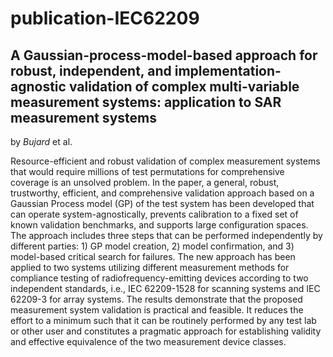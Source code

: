 # publication-IEC62209


## A Gaussian-process-model-based approach for robust, independent, and implementation-agnostic validation of complex     multi-variable measurement systems: application to SAR measurement systems
by *Bujard* et al.


  Resource-efficient and robust validation of complex measurement systems that
  would require millions of test permutations for comprehensive coverage is an
  unsolved problem. In the paper, a general, robust, trustworthy, efficient, and
  comprehensive validation approach based on a Gaussian Process model
  (GP) of the test system has been developed that can operate
  system-agnostically, prevents calibration to a fixed set of known validation benchmarks, and
  supports large configuration spaces. The approach includes three steps that can
  be performed independently by different parties: 1) GP model creation, 2) model
  confirmation, and 3) model-based critical search for failures. The new approach
  has been applied to two systems utilizing different measurement methods for
  compliance testing of radiofrequency-emitting devices according to two
  independent standards, i.e., IEC 62209-1528 for
  scanning systems and IEC 62209-3 for array systems.
  The results demonstrate that the proposed measurement system validation is
  practical and feasible. It reduces the effort to a minimum such that it can be
  routinely performed by any test lab or other user and constitutes a pragmatic
  approach for establishing validity and effective equivalence of the two
  measurement device classes.

